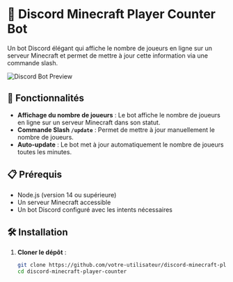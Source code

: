 # 🌟 Discord Minecraft Player Counter Bot

Un bot Discord élégant qui affiche le nombre de joueurs en ligne sur un serveur Minecraft et permet de mettre à jour cette information via une commande slash.

![Discord Bot Preview](https://via.placeholder.com/600x300/000000/FFFFFF?text=Discord+Bot+Preview)

## 🚀 Fonctionnalités

- **Affichage du nombre de joueurs** : Le bot affiche le nombre de joueurs en ligne sur un serveur Minecraft dans son statut.
- **Commande Slash `/update`** : Permet de mettre à jour manuellement le nombre de joueurs.
- **Auto-update** : Le bot met à jour automatiquement le nombre de joueurs toutes les minutes.

## 📋 Prérequis

- Node.js (version 14 ou supérieure)
- Un serveur Minecraft accessible
- Un bot Discord configuré avec les intents nécessaires

## 🛠 Installation

1. **Cloner le dépôt** :

   ```bash
   git clone https://github.com/votre-utilisateur/discord-minecraft-player-counter.git
   cd discord-minecraft-player-counter
